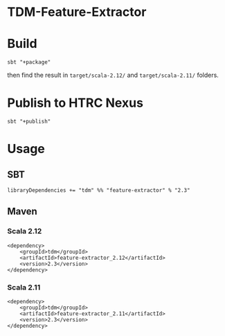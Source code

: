 # TDM-Feature-Extractor

# Build
`sbt "+package"`

then find the result in `target/scala-2.12/` and `target/scala-2.11/` folders.

# Publish to HTRC Nexus
`sbt "+publish"`

# Usage
## SBT
`libraryDependencies += "tdm" %% "feature-extractor" % "2.3"`

## Maven

### Scala 2.12
```
<dependency>
    <groupId>tdm</groupId>
    <artifactId>feature-extractor_2.12</artifactId>
    <version>2.3</version>
</dependency>
```

### Scala 2.11
```
<dependency>
    <groupId>tdm</groupId>
    <artifactId>feature-extractor_2.11</artifactId>
    <version>2.3</version>
</dependency>
```

